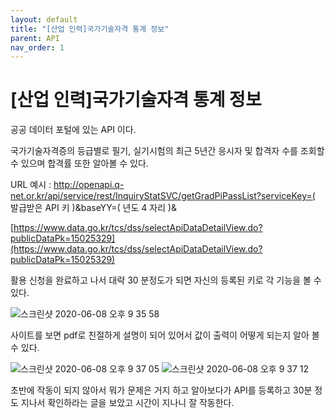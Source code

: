 ```yaml
---
layout: default
title: "[산업 인력]국가기술자격 통계 정보"
parent: API
nav_order: 1
---
```


# [산업 인력]국가기술자격 통계 정보

공공 데이터 포털에 있는 API 이다.

국가기술자격증의 등급별로 필기, 실기시험의 최근 5년간 응시자 및 합격자 수를 조회할 수 있으며 합격률 또한 알아볼 수 있다.

URL 예시 : http://openapi.q-net.or.kr/api/service/rest/InquiryStatSVC/getGradPiPassList?serviceKey=( 발급받은 API 키 )&baseYY=( 년도 4 자리 )&

[https://www.data.go.kr/tcs/dss/selectApiDataDetailView.do?publicDataPk=15025329](https://www.data.go.kr/tcs/dss/selectApiDataDetailView.do?publicDataPk=15025329)

활용 신청을 완료하고 나서 대략 30 분정도가 되면 자신의 등록된 키로 각 기능을 볼 수 있다.

![스크린샷 2020-06-08 오후 9 35 58](https://user-images.githubusercontent.com/16849874/84031424-9ec19580-a9d0-11ea-8eca-dd3a9a803280.png)

사이트를 보면 pdf로 친절하게 설명이 되어 있어서 값이 출력이 어떻게 되는지 알아 볼 수 있다.

![스크린샷 2020-06-08 오후 9 37 05](https://user-images.githubusercontent.com/16849874/84031419-9d906880-a9d0-11ea-850a-75361f8515eb.png)
![스크린샷 2020-06-08 오후 9 37 12](https://user-images.githubusercontent.com/16849874/84031416-9bc6a500-a9d0-11ea-9f64-2965b711baad.png)

초반에 작동이 되지 않아서 뭐가 문제은 거지 하고 알아보다가 API를 등록하고 30분 정도 지나서 확인하라는 글을 보았고 시간이 지나니 잘 작동한다.